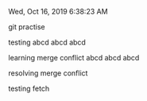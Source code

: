Wed, Oct 16, 2019 6:38:23 AM



git practise

testing 
abcd
abcd
abcd


learning merge conflict
abcd
abcd
abcd

resolving merge conflict

testing fetch
